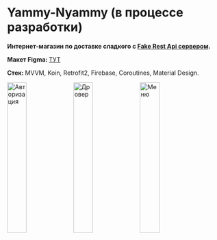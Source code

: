 # Yammy-Nyammy (в процессе разработки)
<p><b>Интернет-магазин по доставке сладкого с <a href="https://github.com/ph00per/Fake-json-server-for-Yammy-Nyammy">Fake Rest Api сервером</a>.</b></p>
<p><b>Макет Figma: </b><a href="https://www.figma.com/file/zYyr1oB31QX1yDd2RIYqJV/YammyNyammy?node-id=0%3A1">ТУТ</a></p>
<p><b>Стек: </b>MVVM, Koin, Retrofit2, Firebase, Coroutines, Material Design.</p>
<div>
<img src="https://sun9-59.userapi.com/oHbpWCw_sbhHzz_T_sTg9LQJeZI4dzfRPz_4vw/6XRdCh7bdxY.jpg"  width="30%" height="30%" alt="Авторизация">
<img src="https://sun9-41.userapi.com/CYuHZelTkd4JzL6tKzJYZzhukYHVsWruPsGbUA/GafrI8cha30.jpg"  width="30%" height="30%" alt="Дровер">
<img src="https://sun9-58.userapi.com/j4RwS6UZ-2C3rRYXol0bL9MRMLxKVniCMoFFyA/58yPZ0rYfkU.jpg"  width="30%" height="30%" alt="Меню">
</div>
